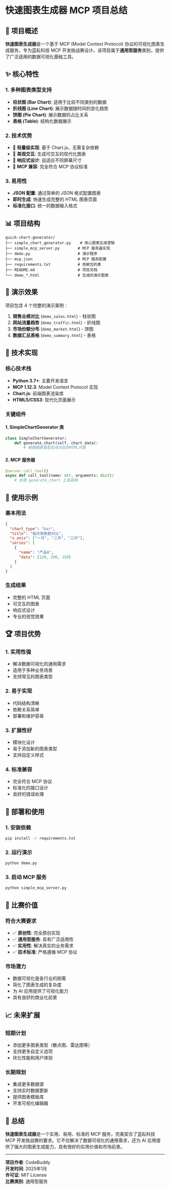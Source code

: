 # 快速图表生成器 MCP 项目总结

## 🎯 项目概述

**快速图表生成器**是一个基于 MCP (Model Context Protocol) 协议的可视化图表生成服务，专为蓝耘科技 MCP 开发挑战赛设计。该项目属于**通用型服务**类别，提供了广泛适用的数据可视化基础工具。

## ✨ 核心特性

### 1. 多种图表类型支持
- **柱状图 (Bar Chart)**: 适用于比较不同类别的数据
- **折线图 (Line Chart)**: 展示数据随时间的变化趋势  
- **饼图 (Pie Chart)**: 展示数据的占比关系
- **表格 (Table)**: 结构化数据展示

### 2. 技术优势
- 🚀 **轻量级实现**: 基于 Chart.js，无需复杂依赖
- 🎨 **美观交互**: 生成可交互的现代化图表
- 📱 **响应式设计**: 自适应不同屏幕尺寸
- 🔌 **MCP 兼容**: 完全符合 MCP 协议标准

### 3. 易用性
- **JSON 配置**: 通过简单的 JSON 格式配置图表
- **即时生成**: 快速生成完整的 HTML 图表页面
- **标准化接口**: 统一的数据输入格式

## 📊 项目结构

```
quick-chart-generator/
├── simple_chart_generator.py    # 核心图表生成逻辑
├── simple_mcp_server.py        # MCP 服务器实现
├── demo.py                     # 演示程序
├── mcp.json                    # MCP 服务配置
├── requirements.txt            # 依赖包列表
├── README.md                   # 项目文档
└── demo_*.html                 # 生成的演示图表
```

## 🎨 演示效果

项目包含 4 个完整的演示案例：

1. **销售业绩对比** (`demo_sales.html`) - 柱状图
2. **网站流量趋势** (`demo_traffic.html`) - 折线图  
3. **市场份额分布** (`demo_market.html`) - 饼图
4. **数据汇总表格** (`demo_summary.html`) - 表格

## 🔧 技术实现

### 核心技术栈
- **Python 3.7+**: 主要开发语言
- **MCP 1.12.3**: Model Context Protocol 实现
- **Chart.js**: 前端图表渲染库
- **HTML5/CSS3**: 现代化页面展示

### 关键组件

#### 1. SimpleChartGenerator 类
```python
class SimpleChartGenerator:
    def generate_chart(self, chart_data):
        # 根据图表类型生成对应的HTML内容
```

#### 2. MCP 服务器
```python
@server.call_tool()
async def call_tool(name: str, arguments: dict):
    # 处理 generate_chart 工具调用
```

## 📝 使用示例

### 基本用法
```json
{
  "chart_type": "bar",
  "title": "每月销售额对比",
  "x_axis": ["一月", "二月", "三月"],
  "series": [
    {
      "name": "产品A",
      "data": [120, 200, 150]
    }
  ]
}
```

### 生成结果
- 完整的 HTML 页面
- 可交互的图表
- 响应式设计
- 专业的视觉效果

## 🏆 项目优势

### 1. 实用性强
- 解决数据可视化的通用需求
- 适用于多种业务场景
- 支持常见的图表类型

### 2. 易于实现
- 代码结构清晰
- 依赖关系简单
- 部署和维护容易

### 3. 扩展性好
- 模块化设计
- 易于添加新的图表类型
- 支持自定义样式

### 4. 标准兼容
- 完全符合 MCP 协议
- 标准化的接口设计
- 良好的错误处理

## 🚀 部署和使用

### 1. 安装依赖
```bash
pip install -r requirements.txt
```

### 2. 运行演示
```bash
python demo.py
```

### 3. 启动 MCP 服务
```bash
python simple_mcp_server.py
```

## 🎯 比赛价值

### 符合大赛要求
- ✅ **原创性**: 完全原创实现
- ✅ **通用型服务**: 具有广泛适用性
- ✅ **实用性**: 解决真实的业务需求
- ✅ **技术标准**: 严格遵循 MCP 协议

### 市场潜力
- 数据可视化是各行业的刚需
- 简化了图表生成的复杂度
- 为 AI 应用提供了可视化能力
- 具有良好的商业化前景

## 📈 未来扩展

### 短期计划
- 添加更多图表类型（散点图、雷达图等）
- 支持更多自定义选项
- 优化性能和用户体验

### 长期规划
- 集成更多数据源
- 支持实时数据更新
- 提供图表模板库
- 开发可视化编辑器

## 🎉 总结

**快速图表生成器**是一个实用、易用、标准的 MCP 服务，完美契合了蓝耘科技 MCP 开发挑战赛的要求。它不仅解决了数据可视化的通用需求，还为 AI 应用提供了强大的图表生成能力，具有很好的实用价值和市场前景。

---

**项目作者**: CodeBuddy  
**开发时间**: 2025年1月  
**许可证**: MIT License  
**比赛类别**: 通用型服务